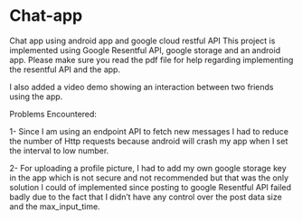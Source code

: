 # Chat-app
Chat app using android app and google cloud restful API
This project is implemented using Google Resentful API, google storage and an android app.
Please make sure you read the pdf file for help regarding implementing the resentful API and the app.

I also added a video demo showing an interaction between two friends using the app.

Problems Encountered:

1-	Since I am using an endpoint API to fetch new messages I had to reduce the number of Http requests because android will crash my app when I set the interval to low number. 

2-	For uploading a profile picture, I had to add my own google storage key in the app which is not secure and not recommended but that was the only solution I could of implemented since posting to google Resentful API failed badly due to the fact that I didn’t have any control over the post data size and the max_input_time. 
